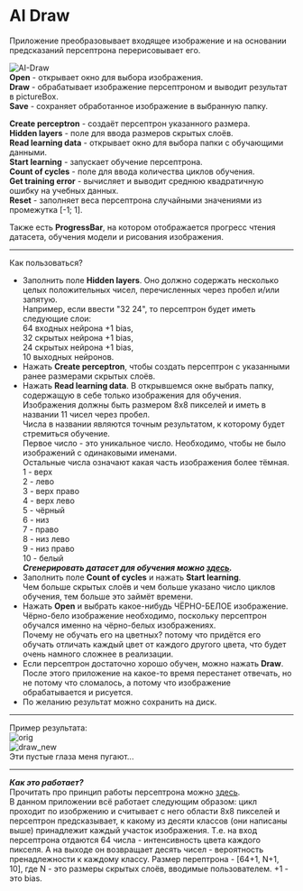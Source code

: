 # AI Draw

Приложение преобразовывает входящее изображение и на основании предсказаний персептрона перерисовывает его.    
    
![AI-Draw](https://user-images.githubusercontent.com/56697273/159177350-ab37b305-f19a-460a-89d9-86f36aa10362.png)    
**Open** - открывает окно для выбора изображения.    
**Draw** - обрабатывает изображение персептроном и выводит результат в pictureBox.    
**Save** - сохраняет обработанное изображение в выбранную папку.    
    
**Create perceptron** - создаёт персептрон указанного размера.     
**Hidden layers** - поле для ввода размеров скрытых слоёв.     
**Read learning data** - открывает окно для выбора папки с обучающими данными.       
**Start learning** - запускает обучение персептрона.    
**Count of cycles** - поле для ввода количества циклов обучения.    
**Get training error** - вычисляет и выводит среднюю квадратичную ошибку на учебных данных.    
**Reset** - заполняет веса персептрона случайными значениями из промежутка [-1; 1].    
     
Также есть **ProgressBar**, на котором отображается прогресс чтения датасета, обучения модели и рисования изображения.
____
Как пользоваться?    
+ Заполнить поле **Hidden layers**. Оно должно содержать несколько целых положительных чисел, перечисленных через пробел и/или запятую.    
Например, если ввести "32 24", то персептрон будет иметь следующие слои:    
64 входных нейрона +1 bias,    
32 скрытых нейрона +1 bias,    
24 скрытых нейрона +1 bias,    
10 выходных нейронов.    
+ Нажать **Create perceptron**, чтобы создать персептрон с указанными ранее размерами скрытых слоёв.
+ Нажать **Read learning data**. В открывшемся окне выбрать папку, содержащую в себе только изображения для обучения.    
Изображения должны быть размером 8x8 пикселей и иметь в названии 11 чисел через пробел.    
Числа в названии являются точным результатом, к которому будет стремиться обучение.    
Первое число - это уникальное число. Необходимо, чтобы не было изображений с одинаковыми именами.    
Остальные числа означают какая часть изображения более тёмная.    
1 - верх    
2 - лево    
3 - верх право    
4 - верх лево    
5 - чёрный    
6 - низ    
7 - право    
8 - низ лево    
9 - низ право    
10 - белый    
***Сгенерировать датасет для обучения можно [здесь](https://github.com/FaetterP/Generator-Training-Images).***    
+ Заполнить поле **Count of cycles** и нажать **Start learning**.    
Чем больше скрытых слоёв и чем больше указано число циклов обучения, тем больше это займёт времени.    
+ Нажать **Open** и выбрать какое-нибудь ЧЁРНО-БЕЛОЕ изображение.    
Чёрно-бело изображение необходимо, поскольку персептрон обучался именно на чёрно-белых изображениях.    
Почему не обучать его на цветных? потому что придётся его обучать отличать каждый цвет от каждого другого цвета, что будет очень намного сложнее в реализации.    
+ Если персептрон достаточно хорошо обучен, можно нажать **Draw**.    
После этого приложение на какое-то время перестанет отвечать, но не потому что сломалось, а потому что изображение обрабатывается и рисуется.    
+ По желанию результат можно сохранить на диск.    
____
Пример результата:    
![orig](https://user-images.githubusercontent.com/56697273/137812056-8797e019-93a6-4b28-aee4-2297d3c7fe4d.png)      
![draw_new](https://user-images.githubusercontent.com/56697273/138164518-431ca038-4aae-495b-b205-ad4112363669.jpg)    
Эти пустые глаза меня пугают...    
____
***Как это работает?***     
Прочитать про принцип работы персептрона можно [здесь](https://github.com/FaetterP/MLP).     
В данном приложении всё работает следующим образом: цикл проходит по изобржению и считывает с него области 8x8 пикселей и персептрон предсказывает, к какому из десяти классов (они написаны выше) принадлежит каждый участок изображения.
Т.е. на вход персептрона отдаются 64 числа - интенсивность цвета каждого пикселя. А на выходе он возвращает десять чисел - вероятность пренадлежности к каждому классу.
Размер перептрона - [64+1, N+1, 10], где N - это размеры скрытых слоёв, вводимые пользователем. +1 - это bias.
